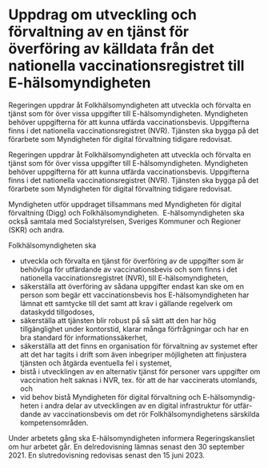 # Uppdrag om utveckling och förvaltning av en tjänst för överföring av källdata från det nationella vaccinationsregistret till E-hälsomyndigheten

Regeringen uppdrar åt Folkhälsomyndigheten att utveckla och förvalta en tjänst som för över vissa uppgifter till E-hälsomyndigheten. Myndigheten behöver uppgifterna för att kunna utfärda vaccinationsbevis. Uppgifterna finns i det nationella vaccinationsregistret (NVR). Tjänsten ska bygga på det förarbete som Myndigheten för digital förvaltning tidigare redovisat.

Regeringen uppdrar åt Folkhälsomyndigheten att utveckla och förvalta en tjänst som för över vissa uppgifter till E-hälsomyndigheten. Myndigheten behöver uppgifterna för att kunna utfärda vaccinationsbevis. Uppgifterna finns i det nationella vaccinationsregistret (NVR). Tjänsten ska bygga på det förarbete som Myndigheten för digital förvaltning tidigare redovisat.

Myndigheten utför uppdraget tillsammans med Myndigheten för digital förvaltning (Digg) och Folkhälsomyndigheten.  E-hälsomyndigheten ska också samtala med Socialstyrelsen, Sveriges Kommuner och Regioner (SKR) och andra.

Folkhälsomyndigheten ska

* utveckla och förvalta en tjänst för överföring av de uppgifter som är behövliga för utfärdande av vaccinationsbevis och som finns i det nationella vaccinationsregistret (NVR), till E-hälsomyndigheten,
* säkerställa att överföring av sådana uppgifter endast kan ske om en person som begär ett vaccinationsbevis hos E-hälsomyndigheten har lämnat ett samtycke till det samt att krav i gällande regelverk om dataskydd tillgodoses,
* säkerställa att tjänsten blir robust på så sätt att den har hög tillgänglighet under kontorstid, klarar många förfrågningar och har en bra standard för informationssäkerhet,
* säkerställa att det finns en organisation för förvaltning av systemet efter att det har tagits i drift som även inbegriper möjligheten att finjustera tjänsten och åtgärda eventuella fel i systemet,
* bistå i utvecklingen av en alternativ tjänst för personer vars uppgifter om vaccination helt saknas i NVR, tex. för att de har vaccinerats utomlands, och
* vid behov bistå Myndigheten för digital förvaltning och E-hälsomyndig-heten i andra delar av utvecklingen av en digital infrastruktur för utfär-dande av vaccinationsbevis om det rör Folkhälsomyndighetens särskilda kompetensområden.

Under arbetets gång ska E-hälsomyndigheten informera Regeringskansliet om hur arbetet går. En delredovisning lämnas senast den 30 september 2021. En slutredovisning redovisas senast den 15 juni 2023.
